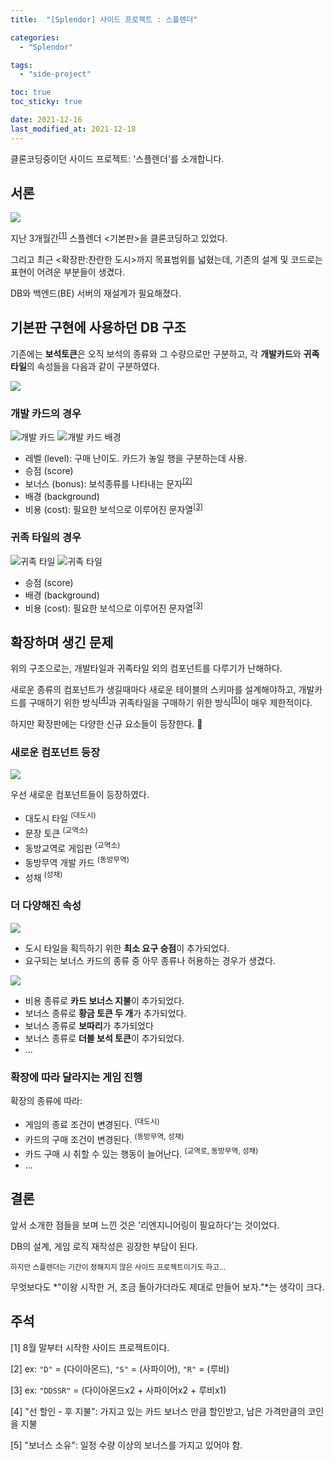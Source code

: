 ```yaml
---
title:  "[Splendor] 사이드 프로젝트 : 스플렌더"

categories:
  - "Splendor"

tags:
  - "side-project"

toc: true
toc_sticky: true

date: 2021-12-16
last_modified_at: 2021-12-18
---
```


클론코딩중이던 사이드 프로젝트: '스플렌더'를 소개합니다.

<!-- more -->

## 서론

![](/assets/images/2021-12-17-splendor-legacy-development.png)

지난 3개월간<sup>[[1]](#fn-1)</sup> 스플렌더 &lt;기본판&gt;을 클론코딩하고 있었다.

그리고 최근 &lt;확장판:찬란한 도시&gt;까지 목표범위를 넓혔는데,
기존의 설계 및 코드로는 표현이 어려운 부분들이 생겼다.

DB와 백엔드(BE) 서버의 재설계가 필요해졌다.

## 기본판 구현에 사용하던 DB 구조

<!--

> <details><summary>DB 구조를 간단히 표현한 표 보기</summary>
> <br>
>
> | users            | games       | cards      | gamecards   | tiles      | gametiles   | coins  | gamecoins   |
> | ---------------- | ----------- | ---------- | ----------- | ---------- | ----------- | ------ | ----------- |
> | id               | id          | id         | id          | id         | id          | id     | id          |
> | username         | host_id     | score      | card_id     | score      | tile_id     | gem_id | coin_id     |
> | game_id          | title       | background | owner_id    | background | owner_id    |        | owner_id    |
> | next_player      | min_players | costs      | is_selected | costs      | is_selected |        | is_selected |
> | is_online        | max_players | level      |             |            |             |        |             |
> | is_player        | is_ingame   | bonus      |             |            |             |        |             |
> | is_playing       |             |            |             |            |             |        |             |
> | is_round_starter |             |            |             |            |             |        |             |
>
> 기존에는 너무 비효율적인 구조
>
> </details>

-->

기존에는 **보석토큰**은 오직 보석의 종류와 그 수량으로만 구분하고,
각 **개발카드**와 **귀족타일**의 속성들을 다음과 같이 구분하였다.

![](/assets/images/2021-12-16-legacy-properties.png)

### 개발 카드의 경우

![개발 카드](/assets/images/2021-12-18-development-card.png)
![개발 카드 배경](/assets/images/2021-12-18-development-card-backflip.png)

* 레벨 (level): 구매 난이도. 카드가 놓일 행을 구분하는데 사용.
* 승점 (score)
* 보너스 (bonus): 보석종류를 나타내는 문자<sup>[[2]](#fn-2)</sup>
* 배경 (background)
* 비용 (cost): 필요한 보석으로 이루어진 문자열<sup>[[3]](#fn-3)</sup>

### 귀족 타일의 경우

![귀족 타일](/assets/images/2021-12-18-noble-tile.png)
![귀족 타일](/assets/images/2021-12-18-noble-tile-backflip.png)

* 승점 (score)
* 배경 (background)
* 비용 (cost): 필요한 보석으로 이루어진 문자열<sup>[[3]](#fn-3)</sup>

## 확장하며 생긴 문제

위의 구조으로는, 개발타일과 귀족타일 외의 컴포넌트를 다루기가 난해하다.

새로운 종류의 컴포넌트가 생길때마다 새로운 테이블의 스키마를 설계해야하고,
개발카드를 구매하기 위한 방식<sup>[[4]](#fn-4)</sup>과
귀족타일을 구매하기 위한 방식<sup>[[5]](#fn-5)</sup>이
매우 제한적이다.

하지만 확장판에는 다양한 신규 요소들이 등장한다. 🥲

### 새로운 컴포넌트 등장

![](/assets/images/2021-12-18-splendor-expansion-component.png)

우선 새로운 컴포넌트들이 등장하였다.

* 대도시 타일 <sup>(대도시)</sup>
* 문장 토큰 <sup>(교역소)</sup>
* 동방교역로 게임판 <sup>(교역소)</sup>
* 동방무역 개발 카드 <sup>(동방무역)</sup>
* 성채 <sup>(성채)</sup>


### 더 다양해진 속성

![](/assets/images/2021-12-18-splendor-cities-city-tile-example.png)
* 도시 타일을 획득하기 위한 **최소 요구 승점**이 추가되었다.
* 요구되는 보너스 카드의 종류 중 아무 종류나 허용하는 경우가 생겼다.

![](/assets/images/2021-12-18-splendor-the-orient-card-description.png)


* 비용 종류로 **카드 보너스 지불**이 추가되었다.
* 보너스 종류로 **황금 토큰 두 개**가 추가되었다.
* 보너스 종류로 **보따리**가 추가되었다
* 보너스 종류로 **더블 보석 토큰**이 추가되었다.
* ...

### 확장에 따라 달라지는 게임 진행

확장의 종류에 따라:
* 게임의 종료 조건이 변경된다. <sup>(대도시)</sup>
* 카드의 구매 조건이 변경된다. <sup>(동방무역, 성채)</sup>
* 카드 구매 시 취할 수 있는 행동이 늘어난다. <sup>(교역로, 동방무역, 성채)</sup>
* ...

## 결론

앞서 소개한 점들을 보며 느낀 것은 '리엔지니어링이 필요하다'는 것이었다.

DB의 설계, 게임 로직 재작성은 굉장한 부담이 된다.

<sub>하지만 스플렌더는 기간이 정해지지 않은 사이드 프로젝트이기도 하고...</sub>

무엇보다도 *"이왕 시작한 거, 조금 돌아가더라도 제대로 만들어 보자."*는 생각이 크다.

## 주석

<span id="fn-1">[1] 8월 말부터 시작한 사이드 프로젝트이다.</span>

<span id="fn-2">[2] ex: `"D"` = (다이아몬드), `"S"` = (사파이어), `"R"` = (루비)</span>

<span id="fn-3">[3] ex: `"DDSSR"` = (다이아몬드x2 + 사파이어x2 + 루비x1)</span>

<span id="fn-4">[4] "선 할인 - 후 지불": 가지고 있는 카드 보너스 만큼 할인받고, 남은 가격만큼의 코인을 지불</span>

<span id="fn-5">[5] "보너스 소유": 일정 수량 이상의 보너스를 가지고 있어야 함.</span>
